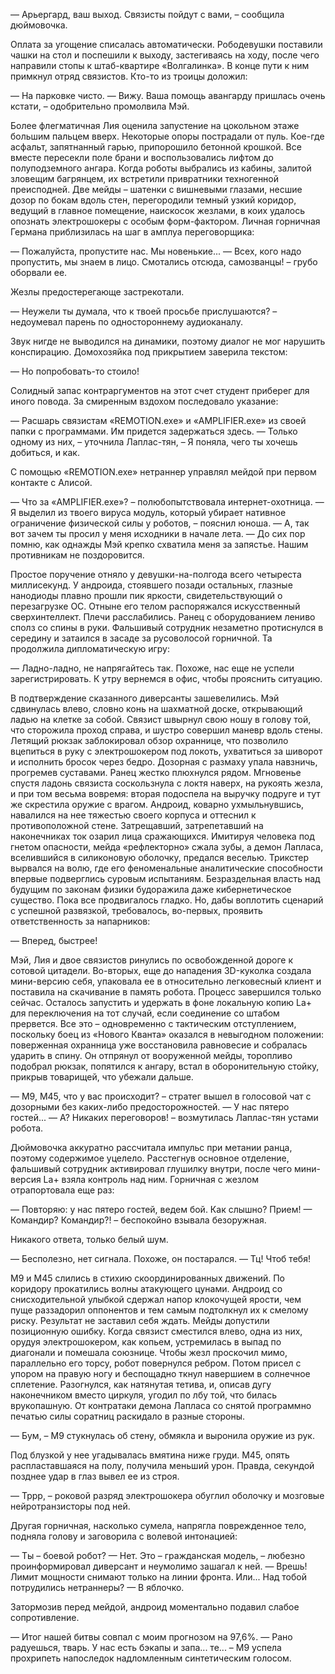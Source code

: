 — Арьергард, ваш выход. Связисты пойдут с вами, – сообщила дюймовочка.  
  
Оплата за угощение списалась автоматически. Рободевушки поставили чашки на стол и поспешили к выходу, застегиваясь на ходу, после чего направили стопы к штаб-квартире «Волгалинка». В конце пути к ним примкнул отряд связистов. Кто-то из троицы доложил:

— На парковке чисто.
— Вижу. Ваша помощь авангарду пришлась очень кстати, – одобрительно промолвила Мэй.

Более флегматичная Лия оценила запустение на цокольном этаже большим пальцем вверх. Некоторые опоры пострадали от пуль. Кое-где асфальт, запятнанный гарью, припорошило бетонной крошкой.
Все вместе пересекли поле брани и воспользовались лифтом до полуподземного ангара. Когда роботы выбрались из кабины, залитой зловещим багрянцем, их встретили привратники техногенной преисподней. Две мейды – шатенки с вишневыми глазами, несшие дозор по бокам вдоль стен, перегородили темный узкий коридор, ведущий в главное помещение, наискосок жезлами, в коих удалось опознать электрошокеры с особым форм-фактором.
Личная горничная Германа приблизилась на шаг в амплуа переговорщика:

— Пожалуйста, пропустите нас. Мы новенькие...
— Всех, кого надо пропустить, мы знаем в лицо. Смотались отсюда, самозванцы! – грубо оборвали ее.

Жезлы предостерегающе застрекотали.

— Неужели ты думала, что к твоей просьбе прислушаются? – недоумевал парень по одностороннему аудиоканалу.

Звук нигде не выводился на динамики, поэтому диалог не мог нарушить конспирацию. Домохозяйка под прикрытием заверила текстом:

— Но попробовать-то стоило!

Солидный запас контраргументов на этот счет студент приберег для иного повода. За смиренным вздохом последовало указание: 

— Расшарь связистам «REMOTION.ехе» и «AMPLIFIER.ехе» из своей папки с программами. Им придется задержаться здесь.
— Только одному из них, – уточнила Лаплас-тян, – Я поняла, чего ты хочешь добиться, и как.

С помощью «REMOTION.ехе» нетраннер управлял мейдой при первом контакте с Алисой.

— Что за «AMPLIFIER.ехе»? – полюбопытствовала интернет-охотница.
— Я выделил из твоего вируса модуль, который убирает нативное ограничение физической силы у роботов, – пояснил юноша.
— А, так вот зачем ты просил у меня исходники в начале лета.
— До сих пор помню, как однажды Мэй крепко схватила меня за запястье. Нашим противникам не поздоровится.

Простое поручение отняло у девушки-на-полгода всего четыреста миллисекунд. У андроида, стоявшего позади остальных, глазные нанодиоды плавно прошли пик яркости, свидетельствующий о перезагрузке ОС. Отныне его телом распоряжался искусственный сверхинтеллект. Плечи расслабились. Ранец с оборудованием лениво сполз со спины в руки. Фальшивый сотрудник незаметно протиснулся в середину и затаился в засаде за русоволосой горничной. Та продолжила дипломатическую игру:

— Ладно-ладно, не напрягайтесь так. Похоже, нас еще не успели зарегистрировать. К утру вернемся в офис, чтобы прояснить ситуацию.

В подтверждение сказанного диверсанты зашевелились. Мэй сдвинулась влево, словно конь на шахматной доске, открывающий ладью на клетке за собой. Связист швырнул свою ношу в голову той, что сторожила проход справа, и шустро совершил маневр вдоль стены. Летящий рюкзак заблокировал обзор охраннице, что позволило вцепиться в руку с электрошокером под локоть, ухватиться за шиворот и исполнить бросок через бедро. Дозорная с размаху упала навзничь, прогремев суставами. Ранец жестко плюхнулся рядом. Мгновенье спустя ладонь связиста соскользнула с локтя наверх, на рукоять жезла, и при том весьма вовремя: вторая подоспела на выручку подруге и тут же скрестила оружие с врагом.
Андроид, коварно ухмыльнувшись, навалился на нее тяжестью своего корпуса и оттеснил к противоположной стене. Затрещавший, затрепетавший на наконечниках ток озарил лица сражающихся. Имитируя человека под гнетом опасности, мейда «рефлекторно» сжала зубы, а демон Лапласа, вселившийся в силиконовую оболочку, предался веселью. Трикстер вырвался на волю, где его феноменальные аналитические способности впервые подверглись суровым испытаниям. Безраздельная власть над будущим по законам физики будоражила даже кибернетическое существо. Пока все продвигалось гладко. Но, дабы воплотить сценарий с успешной развязкой, требовалось, во-первых, проявить ответственность за напарников:

— Вперед, быстрее!

Мэй, Лия и двое связистов ринулись по освобожденной дороге к сотовой цитадели. 
Во-вторых, еще до нападения 3D-куколка создала мини-версию себя, упаковала ее в относительно легковесный клиент и поставила на скачивание в память робота. Процесс завершился только сейчас. Осталось запустить и удержать в фоне локальную копию La+ для переключения на тот случай, если соединение со штабом прервется. Все это – одновременно с тактическим отступлением, поскольку боец из «Нового Кванта» оказался в невыгодном положении: поверженная охранница уже восстановила равновесие и собралась ударить в спину. Он отпрянул от вооруженной мейды, торопливо подобрал рюкзак, попятился к ангару, встал в оборонительную стойку, прикрыв товарищей, что убежали дальше.

— М9, М45, что у вас происходит? – стратег вышел в голосовой чат с дозорными без каких-либо предосторожностей.
— У нас пятеро гостей...
— А? Никаких переговоров! – возмутилась Лаплас-тян устами робота.

Дюймовочка аккуратно рассчитала импульс при метании ранца, поэтому содержимое уцелело. Расстегнув основное отделение, фальшивый сотрудник активировал глушилку внутри, после чего мини-версия La+ взяла контроль над ним. Горничная с жезлом отрапортовала еще раз:

— Повторяю: у нас пятеро гостей, ведем бой. Как слышно? Прием!
— Командир? Командир?! – беспокойно взывала безоружная.

Никакого ответа, только белый шум.

— Бесполезно, нет сигнала. Похоже, он постарался.
— Тц! Чтоб тебя!

М9 и М45 слились в стихию скоординированных движений. По коридору прокатились волны атакующего цунами. Андроид со снисходительной улыбкой сдержал напор клокочущей ярости, чем пуще раззадорил оппонентов и тем самым подтолкнул их к смелому риску. Результат не заставил себя ждать. Мейды допустили позиционную ошибку. Когда связист сместился влево, одна из них, орудуя электрошокером, как копьем, устремилась в выпад по диагонали и помешала союзнице. Чтобы жезл проскочил мимо, параллельно его торсу, робот повернулся ребром. Потом присел с упором на правую ногу и беспощадно ткнул навершием в солнечное сплетение. Разогнулся, как натянутая тетива, и, описав дугу наконечником вместо циркуля, угодил по лбу той, что билась врукопашную. От контратаки демона Лапласа со снятой программно печатью силы соратниц раскидало в разные стороны. 

— Бум, – М9 стукнулась об стену, обмякла и выронила оружие из рук. 

Под блузкой у нее угадывалась вмятина ниже груди. М45, опять распластавшаяся на полу, получила меньший урон. Правда, секундой позднее удар в глаз вывел ее из строя.

— Тррр, – роковой разряд электрошокера обуглил оболочку и мозговые нейротранзисторы под ней.

Другая горничная, насколько сумела, напрягла поврежденное тело, подняла голову и заговорила с волевой интонацией:

— Ты – боевой робот?
— Нет. Это – гражданская модель, – любезно проинформировал диверсант и неумолимо зашагал к ней.
— Врешь! Лимит мощности снимают только на линии фронта. Или... Над тобой потрудились нетраннеры?
— В яблочко.

Затормозив перед мейдой, андроид моментально подавил слабое сопротивление.

— Итог нашей битвы совпал с моим прогнозом на 97,6%.
— Рано радуешься, тварь. У нас есть бэкапы и запа... те... – М9 успела прохрипеть напоследок надломленным синтетическим голосом.